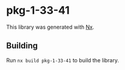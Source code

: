 # pkg-1-33-41

This library was generated with [Nx](https://nx.dev).

## Building

Run `nx build pkg-1-33-41` to build the library.
